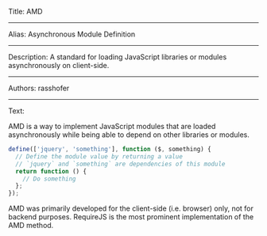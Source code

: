 Title: AMD

-----

Alias: Asynchronous Module Definition

-----

Description: A standard for loading JavaScript libraries or modules asynchronously on client-side.

-----

Authors: rasshofer

-----

Text:

AMD is a way to implement JavaScript modules that are loaded asynchronously while being able to depend on other libraries or modules.

```js
define(['jquery', 'something'], function ($, something) {
  // Define the module value by returning a value
  // `jquery` and `something` are dependencies of this module
  return function () {
    // Do something
  };
});
```

AMD was primarily developed for the client-side (i.e. browser) only, not for backend purposes. RequireJS is the most prominent implementation of the AMD method.
